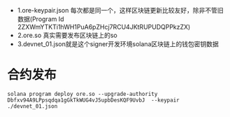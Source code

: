 - 1.ore-keypair.json 每次都是同一个，这样区块链更新比较友好，除非不管旧数据(Program Id 2ZXWmYTKTi1hWH1PuA6pZHcj7RCU4JKtRUPUDQPPkzZX)
- 2.ore.so 真实需要发布区块链上的so
- 3.devnet_01.json就是这个signer开发环境solana区块链上的钱包密钥数据

# 合约发布
```
solana program deploy ore.so --upgrade-authority Dbfxv94A9LPpsqdqa1gGkTkWUG4vJ5upbDesKQF9UvbJ  --keypair ./devnet_01.json
```
